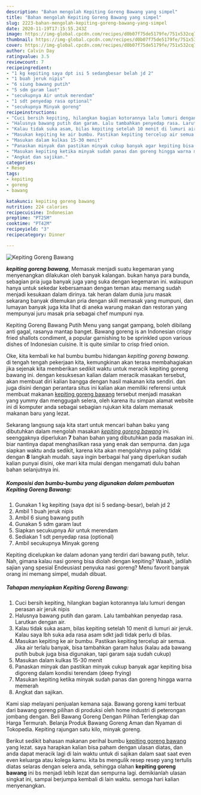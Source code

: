 ```yaml
---
description: "Bahan mengolah Kepiting Goreng Bawang yang simpel"
title: "Bahan mengolah Kepiting Goreng Bawang yang simpel"
slug: 2223-bahan-mengolah-kepiting-goreng-bawang-yang-simpel
date: 2020-11-19T17:15:55.243Z
image: https://img-global.cpcdn.com/recipes/d0b07f75de5179fe/751x532cq70/kepiting-goreng-bawang-foto-resep-utama.jpg
thumbnail: https://img-global.cpcdn.com/recipes/d0b07f75de5179fe/751x532cq70/kepiting-goreng-bawang-foto-resep-utama.jpg
cover: https://img-global.cpcdn.com/recipes/d0b07f75de5179fe/751x532cq70/kepiting-goreng-bawang-foto-resep-utama.jpg
author: Calvin Day
ratingvalue: 3.5
reviewcount: 7
recipeingredient:
- "1 kg kepiting saya dpt isi 5 sedangbesar belah jd 2"
- "1 buah jeruk nipis"
- "6 siung bawang putih"
- "5 sdm garam laut"
- "secukupnya Air untuk merendam"
- "1 sdt penyedap rasa optional"
- "secukupnya Minyak goreng"
recipeinstructions:
- "Cuci bersih kepiting, hilangkan bagian kotorannya lalu lumuri dengan perasan air jeruk nipis"
- "Halusnya bawang putih dan garam. Lalu tambahkan penyedap rasa. Larutkan dengan air."
- "Kalau tidak suka asam, bilas kepiting setelah 10 menit di lumuri air jeruk. Kalau saya lbh suka ada rasa asam sdkt jadi tidak perlu di bilas."
- "Masukan kepiting ke air bumbu. Pastikan kepiting tercelup air semua. Jika air terlalu banyak, bisa tambahkan garam halus (kalau ada bawang putih bubuk juga bisa digunakan, tapi garam saja sudah cukup)"
- "Masukan dalam kulkas 15-30 menit"
- "Panaskan minyak dan pastikan minyak cukup banyak agar kepiting bisa digoreng dalam kondisi terendam (deep frying)"
- "Masukan kepiting ketika minyak sudah panas dan goreng hingga warna memerah"
- "Angkat dan sajikan."
categories:
- Resep
tags:
- kepiting
- goreng
- bawang

katakunci: kepiting goreng bawang 
nutrition: 224 calories
recipecuisine: Indonesian
preptime: "PT25M"
cooktime: "PT42M"
recipeyield: "3"
recipecategory: Dinner

---
```



![Kepiting Goreng Bawang](https://img-global.cpcdn.com/recipes/d0b07f75de5179fe/751x532cq70/kepiting-goreng-bawang-foto-resep-utama.jpg)

<b><i>kepiting goreng bawang</i></b>, Memasak menjadi suatu kegemaran yang menyenangkan dilakukan oleh banyak kalangan. bukan hanya para bunda, sebagian pria juga banyak juga yang suka dengan kegemaran ini. walaupun hanya untuk sekedar kebersamaan dengan teman atau memang sudah menjadi kesukaan dalam dirinya. tak heran dalam dunia juru masak sekarang banyak ditemukan pria dengan skill memasak yang mumpuni, dan lumayan banyak juga kita lihat di aneka warung makan dan restoran yang mempunyai juru masak pria sebagai chef mumpuni nya.

Kepiting Goreng Bawang Putih Menu yang sangat gampang, boleh dibilang anti gagal, rasanya mantap banget. Bawang goreng is an Indonesian crispy fried shallots condiment, a popular garnishing to be sprinkled upon various dishes of Indonesian cuisine. It is quite similar to crisp fried onion.

Oke, kita kembali ke hal bumbu bumbu hidangan <i>kepiting goreng bawang</i>. di tengah tengah pekerjaan kita, kemungkinan akan terasa membahagiakan jika sejenak kita memberikan sedikit waktu untuk meracik kepiting goreng bawang ini. dengan kesuksesan kalian dalam meracik masakan tersebut, akan membuat diri kalian bangga dengan hasil makanan kita sendiri. dan juga disini dengan perantara situs ini kalian akan memiliki referensi untuk membuat makanan <u>kepiting goreng bawang</u> tersebut menjadi masakan yang yummy dan menggugah selera, oleh karena itu simpan alamat website ini di komputer anda sebagai sebagian rujukan kita dalam memasak makanan baru yang lezat.


Sekarang langsung saja kita start untuk mencari bahan baku yang dibutuhkan dalam mengolah masakan <u><i>kepiting goreng bawang</i></u> ini. seenggaknya diperlukan <b>7</b> bahan bahan yang dibutuhkan pada masakan ini. biar nantinya dapat menghasilkan rasa yang enak dan sempurna. dan juga siapkan waktu anda sedikit, karena kita akan mengolahnya paling tidak dengan <b>8</b> langkah mudah. saya ingin berbagai hal yang diperlukan sudah kalian punyai disini, oke mari kita mulai dengan mengamati dulu bahan bahan selanjutnya ini.

<!--inarticleads1-->

##### Komposisi dan bumbu-bumbu yang digunakan dalam pembuatan Kepiting Goreng Bawang:

1. Gunakan 1 kg kepiting (saya dpt isi 5 sedang-besar), belah jd 2
1. Ambil 1 buah jeruk nipis
1. Ambil 6 siung bawang putih
1. Gunakan 5 sdm garam laut
1. Siapkan secukupnya Air untuk merendam
1. Sediakan 1 sdt penyedap rasa (optional)
1. Ambil secukupnya Minyak goreng


Kepiting dicelupkan ke dalam adonan yang terdiri dari bawang putih, telur. Nah, gimana kalau nasi goreng bisa diolah dengan kepiting? Waaah, jadilah sajian yang spesial Endeusiast penyuka nasi goreng? Menu favorit banyak orang ini memang simpel, mudah dibuat. 

<!--inarticleads2-->

##### Tahapan menyiapkan Kepiting Goreng Bawang:

1. Cuci bersih kepiting, hilangkan bagian kotorannya lalu lumuri dengan perasan air jeruk nipis
1. Halusnya bawang putih dan garam. Lalu tambahkan penyedap rasa. Larutkan dengan air.
1. Kalau tidak suka asam, bilas kepiting setelah 10 menit di lumuri air jeruk. Kalau saya lbh suka ada rasa asam sdkt jadi tidak perlu di bilas.
1. Masukan kepiting ke air bumbu. Pastikan kepiting tercelup air semua. Jika air terlalu banyak, bisa tambahkan garam halus (kalau ada bawang putih bubuk juga bisa digunakan, tapi garam saja sudah cukup)
1. Masukan dalam kulkas 15-30 menit
1. Panaskan minyak dan pastikan minyak cukup banyak agar kepiting bisa digoreng dalam kondisi terendam (deep frying)
1. Masukan kepiting ketika minyak sudah panas dan goreng hingga warna memerah
1. Angkat dan sajikan.


Kami siap melayani penjualan kemana saja. Bawang goreng kami terbuat dari bawang goreng pilihan di produksi oleh home industri di peterongan jombang dengan. Beli Bawang Goreng Dengan Pilihan Terlengkap dan Harga Termurah. Belanja Produk Bawang Goreng Aman dan Nyaman di Tokopedia. Kepiting rajungan satu kilo, minyak goreng. 

Berikut sedikit bahasan makanan perihal bumbu <u>kepiting goreng bawang</u> yang lezat. saya harapkan kalian bisa paham dengan ulasan diatas, dan anda dapat meracik lagi di lain waktu untuk di sajikan dalam saat saat even even keluarga atau kolega kamu. kita bs mengulik resep resep yang tertulis diatas selaras dengan selera anda, sehingga olahan <b>kepiting goreng bawang</b> ini bs menjadi lebih lezat dan sempurna lagi. demikianlah ulasan singkat ini, sampai berjumpa kembali di lain waktu. semoga hari kalian menyenangkan.
